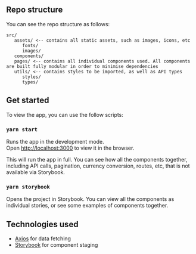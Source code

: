 

## Repo structure

You can see the repo structure as follows:

```
src/
   assets/ <-- contains all static assets, such as images, icons, etc
      fonts/
      images/
   components/
   pages/ <-- contains all individual components used. All components are built fully modular in order to minimise dependencies 
   utils/ <-- contains styles to be imported, as well as API types 
      styles/
      types/
```


## Get started

To view the app, you can use the follow scripts:

### `yarn start`

Runs the app in the development mode.\
Open [http://localhost:3000](http://localhost:3000) to view it in the browser.

This will run the app in full. You can see how all the components together, including API calls, pagination, currency conversion, routes, etc, that is not available via Storybook.

### `yarn storybook`

Opens the project in Storybook. You can view all the components as individual stories, or see some examples of components together.

## Technologies used

- [Axios](https://github.com/axios/axios) for data fetching
- [Storybook](https://github.com/storybookjs/storybook) for component staging
